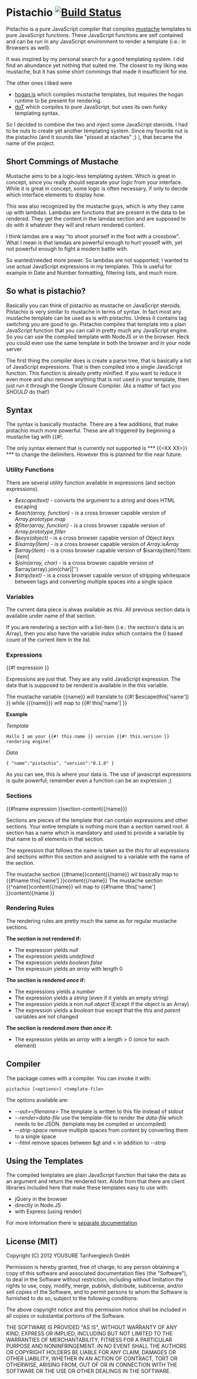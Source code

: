 # Pistachio [![Build Status](https://secure.travis-ci.org/phidelta/pistachio.png)](http://travis-ci.org/#!/phidelta/pistachio)

Pistachio is a pure JavaScript compiler that compiles [mustache](http://mustache.github.com/) templates to pure JavaScript functions. These JavaScript functions are self contained and can be run in any JavaScript environment to render a template (i.e.: in Browsers as well).

It was inspired by my personal search for a good templating system. I did find an abundance yet nothing that suited me. The closest to my liking was mustache, but it has some short commings that made it insufficient for me.

  The other ones I liked were
  * [hogan.js](https://github.com/twitter/hogan.js) which compiles mustache templates, but requires the hogan runtime to be present for rendering.
  * [doT](https://github.com/olado/doT) which compiles to pure JavaScript, but uses its own funky templating syntax.

So I decided to combine the two and inject some JavaScript steroids. I had to be nuts to create yet another templating system. Since my favorite nut is the pistachio (and it sounds like "pissed at staches" ;) ), that became the name of the project.

## Short Commings of Mustache

Mustache aims to be a logic-less templating system. Which is great in concept, since you really should separate your logic from your interface. While it is great in concept, some logic is often necessary, if only to decide which interface elements to display how.

This was also recognized by the mustache guys, which is why they came up with lambdas. Lambdas are functions that are present in the data to be rendered. They get the content in the lamdas section and are supposed to do with it whatever they will and return rendered content.

I think lamdas are a way "to shoot yourself in the foot with a crossbow". What I mean is that lamdas are powerful enough to hurt youself with, yet not powerful enough to fight a modern battle with.

So wanted/needed more power. So lambdas are not supported; I wanted to use actual JavaScript expressions in my templates. This is useful for example in Date and Number formatting, filtering lists, and much more.

## So what is pistachio?

Basically you can think of pistachio as mustache on JavaScript steroids. Pistachio is very similar to mustache in terms of syntax. In fact most any mustache template can be used as is with pistachio. Unless it contains tag switching you are good to go. Pistachio compiles that template into a plain JavaScript function that you can call in pretty much any JavaScript engine. So you can use the compiled template with NodeJS or in the browser. Heck you could even use the same template in both the browser and in your node server.

The first thing the compiler does is create a parse tree, that is basically a list of JavaScript expressions. That is then compiled into a single JavaScript function. This function is already pretty minified. If you want to reduce it even more and also remove anything that is not used in your template, then just run it through the Google Closure Compiler. (As a matter of fact you *SHOULD* do that!)

## Syntax

The syntax is basically mustache. There are a few additions, that make pistachio much more powerful. These are all triggered by beginning a mustache tag with {{#!;

The only syntax element that is currently not supported is *** {{=XX XX=}} *** to change the delimiters. However this is planned for the near future.

### Utility Functions

There are several utility function available in expressions (and section expressions).

 * *$escape(text)* - converts the argument to a string and does HTML escaping
 * *$each(array, function)* - is a cross browser capable version of *Array.prototype.map*
 * *$filter(array, function)* - is a cross browser capable version of *Array.prototype.filter*
 * *$keys(object)* - is a cross browser capable version of *Object.keys*
 * *$isarray(item)* - is a cross browser capable version of *Array.isArray*
 * *$array(item)* - is a cross browser capable version of $isarray(item)?item:[item]
 * *$join(array, char)* - is a cross browser capable version of $array(array).join(char||'')
 * *$strip(text)* - is a cross browser capable version of stripping whitespace between tags and converting multiple spaces into a single space

### Variables

The current data piece is alwas available as *this*. All previous section data is available under name of that section.

If you are rendering a section with a list-item (i.e.: the section's data is an Array), then you also have the variable *_index_* which contains the 0 based count of the current item in the list.

### Expressions

  {{#! expression }}

Expressions are just that. They are any valid JavaScript expression. The data that is supposed to be renderd is available in the *this* variable.

The mustache variable {{name}} will translate to {{#! $escape(this['name']) }} while {{{name}}} will map to {{#! this['name'] }}

**Example**

*Template*

    Hallo I am your {{#! this.name }} version {{#! this.version }} rendering engine!

*Data*

    { "name":"pistachio", "version":"0.1.0" }

As you can see, this is where your data is. The use of javascript expressions is quite powerful; remember even a function can be an expression ;)

### Sections

  {{#!name expression }}section-content{{/name}}}

Sections are pieces of the template that can contain expressions and other sections. Your entire template is nothing more than a section named *root*. A section has a name which is mandatory and used to provide a variable by that name to all elements in that section.

The expression that follows the name is taken as the *this* for all expressions and sections within this section and assigned to a variable with the name of the section.

The mustache section {{#name}}content{{/name}} wil basically map to {{#!name this['name'] }}content{{/name}}
The mustache section {{^name}}content{{/name}} wil map to {{#!name !this['name'] }}content{{/name }}

### Rendering Rules

The rendering rules are pretty much the same as for regular mustache sections.

**The section is not rendered if:**

  * The expression yields *null*
  * The expression yields *undefined*
  * The expression yields *boolean false*
  * The expressuin yields an *array* with length 0

**The section is rendered *once* if:**

  * The expressions yields a *number*
  * The expression yields a *string* (even if it yields an empty string)
  * The expression yields a non *null* *object* (Except if the object is an Array)
  * The expression yields a *boolean true* except that the *this* and *parent* variables are not changed

**The section is rendered *more than once* if:**

  * The expression yields an *array* with a length > 0 (once for each element)

## Compiler

The package comes with a compiler. You can invoke it with:

    pistachio [<options>] <template-file>

The options available are:
  * *--out=&lt;filename>* The template is written to this file instead of *stdout*
  * *--render=data-file* use the template-file to render the *data-file* which needs to be JSON. (template may be compiled or uncompiled)
  * *--strip-space* remove multiple spaces from content by converting them to a single space
  * *--html* remove spaces between &gt and &lt; in addition to --strip

## Using the Templates

The compiled templates are plain JavaScript function that take the data as an argument and return the rendered text. Aisde from that there are client libraries included here that make these templates easy to use with:

 * jQuery in the browser
 * directly in Node.JS
 * with Express (using render)

For more Information there is [separate documentation](./clients/Readme.md)

## License (MIT)

Copyright (C) 2012 YOUSURE Tarifvergleich GmbH

Permission is hereby granted, free of charge, to any person obtaining a copy of this software and associated documentation files (the "Software"), to deal in the Software without restriction, including without limitation the rights to use, copy, modify, merge, publish, distribute, sublicense, and/or sell copies of the Software, and to permit persons to whom the Software is furnished to do so, subject to the following conditions:

The above copyright notice and this permission notice shall be included in all copies or substantial portions of the Software.

THE SOFTWARE IS PROVIDED "AS IS", WITHOUT WARRANTY OF ANY KIND, EXPRESS OR IMPLIED, INCLUDING BUT NOT LIMITED TO THE WARRANTIES OF MERCHANTABILITY, FITNESS FOR A PARTICULAR PURPOSE AND NONINFRINGEMENT. IN NO EVENT SHALL THE AUTHORS OR COPYRIGHT HOLDERS BE LIABLE FOR ANY CLAIM, DAMAGES OR OTHER LIABILITY, WHETHER IN AN ACTION OF CONTRACT, TORT OR OTHERWISE, ARISING FROM, OUT OF OR IN CONNECTION WITH THE SOFTWARE OR THE USE OR OTHER DEALINGS IN THE SOFTWARE.
